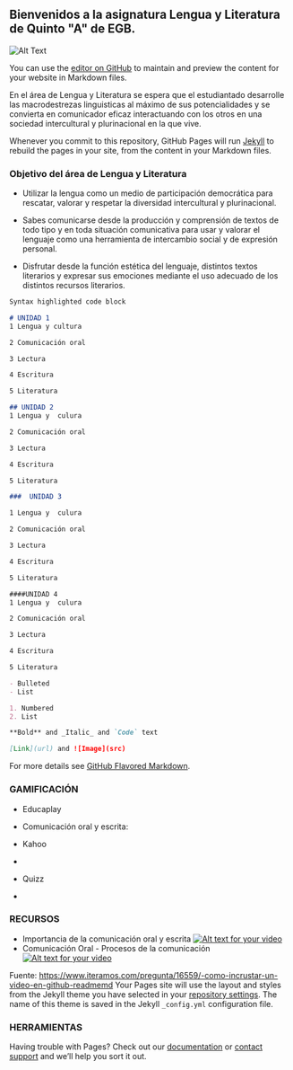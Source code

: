 ## Bienvenidos a la asignatura Lengua y Literatura de Quinto "A" de EGB.

![Alt Text](http://1.bp.blogspot.com/-AWVnvlwx0LQ/VWznFXNx53I/AAAAAAAAAA8/FMkkrPWIfGU/s1600/cooltext119515389928719.gif)

You can use the [editor on GitHub](https://github.com/Lenin-Rugel/Quinto-A/edit/gh-pages/index.md) to maintain and preview the content for your website in Markdown files.

En el área de Lengua y Literatura se espera que el estudiantado desarrolle las macrodestrezas linguisticas al máximo de sus potencialidades y se convierta en comunicador eficaz interactuando con los otros en una sociedad intercultural y plurinacional en la que vive. 

Whenever you commit to this repository, GitHub Pages will run [Jekyll](https://jekyllrb.com/) to rebuild the pages in your site, from the content in your Markdown files.

###  Objetivo del área de Lengua y Literatura

* Utilizar la lengua como un medio de participación  democrática para rescatar, valorar y respetar la diversidad intercultural y plurinacional. 

* Sabes comunicarse desde la producción y comprensión de textos de todo tipo y en toda situación comunicativa para usar y valorar el lenguaje como una herramienta de intercambio social y de expresión personal. 

* Disfrutar desde la función estética del lenguaje, distintos textos literarios y expresar sus emociones mediante el uso adecuado de los distintos recursos literarios.

```markdown
Syntax highlighted code block

# UNIDAD 1 
1 Lengua y cultura

2 Comunicación oral

3 Lectura 

4 Escritura

5 Literatura

## UNIDAD 2
1 Lengua y  culura

2 Comunicación oral

3 Lectura 

4 Escritura

5 Literatura

###  UNIDAD 3

1 Lengua y  culura

2 Comunicación oral

3 Lectura 

4 Escritura

5 Literatura

####UNIDAD 4
1 Lengua y  culura

2 Comunicación oral

3 Lectura 

4 Escritura

5 Literatura

- Bulleted
- List

1. Numbered
2. List

**Bold** and _Italic_ and `Code` text

[Link](url) and ![Image](src)
```

For more details see [GitHub Flavored Markdown](https://guides.github.com/features/mastering-markdown/).
### GAMIFICACIÓN
* Educaplay
- Comunicación oral y escrita:  

* Kahoo
-

* Quizz 
-

###  RECURSOS
* Importancia de la comunicación oral y escrita
[![Alt text for your video](https://img.youtube.com/vi/T-D1KVIuvjA/0.jpg)](https://www.youtube.com/watch?v=PJK_H4l5lCo)
* Comunicación Oral - Procesos de la comunicación
[![Alt text for your video](https://img.youtube.com/vi/T-D1KVIuvjA/0.jpg)](https://www.youtube.com/watch?v=fBrSpXWN5Jk) 


Fuente: https://www.iteramos.com/pregunta/16559/-como-incrustar-un-video-en-github-readmemd
Your Pages site will use the layout and styles from the Jekyll theme you have selected in your [repository settings](https://github.com/Lenin-Rugel/Quinto-A/settings). The name of this theme is saved in the Jekyll `_config.yml` configuration file.

###  HERRAMIENTAS

Having trouble with Pages? Check out our [documentation](https://docs.github.com/categories/github-pages-basics/) or [contact support](https://github.com/contact) and we’ll help you sort it out.
